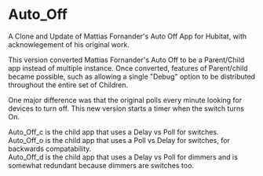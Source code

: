 # Auto_Off

A Clone and Update of Mattias Fornander's Auto Off App for Hubitat, with acknowlegement of his original work.

This version converted Mattias Fornander's Auto Off to be a Parent/Child app instead of multiple instance. Once converted, features of Parent/child became possible, such as allowing a single "Debug" option to be distributed throughout the entire set of Children.

One major difference was that the original polls every minute looking for devices to turn off. This new version starts a timer when the switch turns On.

Auto_Off_c is the child app that uses a Delay vs Poll for switches.<br>
Auto_Off_o is the child app that uses a Poll vs Delay for switches, for backwards compatability.<br>
Auto_Off_d is the child app that uses a Delay vs Poll for dimmers and is somewhat redundant because dimmers are switches too.<br>
